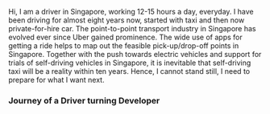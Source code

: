 Hi, I am a driver in Singapore, working 12-15 hours a day, everyday. I have been driving for almost eight years now, started with taxi and then now private-for-hire car. The point-to-point transport industry in Singapore has evolved ever since Uber gained prominence. The wide use of apps for getting a ride helps to map out the feasible pick-up/drop-off points in Singapore. Together with the push towards electric vehicles and support for trials of self-driving vehicles in Singapore, it is inevitable that self-driving taxi will be a reality within ten years. Hence, I cannot stand still, I need to prepare for what I want next.

### Journey of a Driver turning Developer

